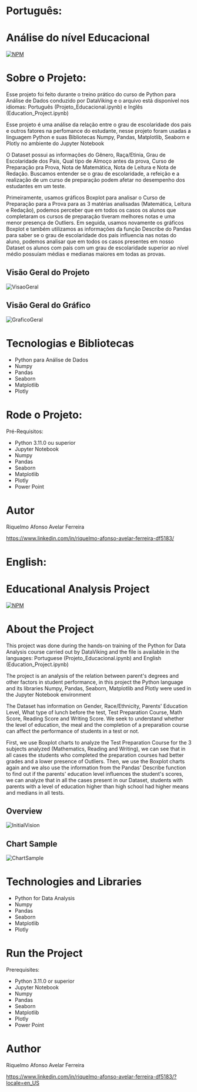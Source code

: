 # Português:
# Análise do nível Educacional
[![NPM](https://img.shields.io/npm/l/react)](https://github.com/RiquelmoFerreira/DataAnalysisEducation_Project/blob/main/license)

# Sobre o Projeto:

Esse projeto foi feito durante o treino prático do curso de Python para Análise de Dados conduzido por DataViking e o arquivo está disponível nos idiomas: Português (Projeto_Educacional.ipynb) e Inglês (Education_Project.ipynb)

Esse projeto é uma análise da relação entre o grau de escolaridade dos pais e outros fatores na perfomance do estudante, nesse projeto foram usadas a linguagem Python e suas Bibliotecas Numpy, Pandas, Matplotlib, Seaborn e Plotly no ambiente do Jupyter Notebook

O Dataset possui as informações do Gênero, Raça/Etinia, Grau de Escolaridade dos Pais, Qual tipo de Almoço antes da prova, Curso de Preparação pra Prova, Nota de Matemática, Nota de Leitura e Nota de Redação. Buscamos entender se o grau de escolaridade, a refeição e a realização de um curso de preparação podem afetar no desempenho dos estudantes em um teste.

Primeiramente, usamos gráficos Boxplot para analisar o Curso de Preparação para a Prova para as 3 matérias analisadas (Matemática, Leitura e Redação), podemos perceber que em todos os casos os alunos que completaram os cursos de preparação tiveram melhores notas e uma menor presença de Outliers. Em seguida, usamos novamente os gráficos Boxplot e também utilizamos as informações da função Describe do Pandas para saber se o grau de escolaridade dos pais influencia nas notas do aluno, podemos analisar que em todos os casos presentes em nosso Dataset os alunos com pais com um grau de escolaridade superior ao nível médio possuíam médias e medianas maiores em todas as provas.


## Visão Geral do Projeto
![VisaoGeral](https://github.com/RiquelmoFerreira/Images/blob/main/7.png)

## Visão Geral do Gráfico
![GraficoGeral](https://github.com/RiquelmoFerreira/Images/blob/main/8.png)

# Tecnologias e Bibliotecas
- Python para Análise de Dados
- Numpy
- Pandas
- Seaborn
- Matplotlib
- Plotly

# Rode o Projeto:
Pré-Requisitos:
- Python 3.11.0 ou superior
- Jupyter Notebook
- Numpy
- Pandas
- Seaborn
- Matplotlib
- Plotly
- Power Point

# Autor
Riquelmo Afonso Avelar Ferreira

https://www.linkedin.com/in/riquelmo-afonso-avelar-ferreira-df5183/

#

# English:
# Educational Analysis Project
[![NPM](https://img.shields.io/npm/l/react)](https://github.com/RiquelmoFerreira/DataAnalysisEducation_Project/blob/main/license)

# About the Project

This project was done during the hands-on training of the Python for Data Analysis course carried out by DataViking and the file is available in the languages: Portuguese (Projeto_Educacional.ipynb) and English (Education_Project.ipynb)

The project is an analysis of the relation between parent's degrees and other factors in student performance, in this project the Python language and its libraries Numpy, Pandas, Seaborn, Matplotlib and Plotly were used in the Jupyter Notebook environment

The Dataset has information on Gender, Race/Ethnicity, Parents' Education Level, What type of lunch before the test, Test Preparation Course, Math Score, Reading Score and Writing Score. We seek to understand whether the level of education, the meal and the completion of a preparation course can affect the performance of students in a test or not.

First, we use Boxplot charts to analyze the Test Preparation Course for the 3 subjects analyzed (Mathematics, Reading and Writing), we can see that in all cases the students who completed the preparation courses had better grades and a lower presence of Outliers. Then, we use the Boxplot charts again and we also use the information from the Pandas' Describe function to find out if the parents' education level influences the student's scores, we can analyze that in all the cases present in our Dataset, students with parents with a level of education higher than high school had higher means and medians in all tests.

## Overview
![InitialVision](https://github.com/RiquelmoFerreira/Images/blob/main/7.png)

## Chart Sample
![ChartSample](https://github.com/RiquelmoFerreira/Images/blob/main/8.png)

# Technologies and Libraries

- Python for Data Analysis
- Numpy
- Pandas
- Seaborn
- Matplotlib
- Plotly

# Run the Project
Prerequisites:
- Python 3.11.0 or superior
- Jupyter Notebook
- Numpy
- Pandas
- Seaborn
- Matplotlib
- Plotly
- Power Point

# Author
Riquelmo Afonso Avelar Ferreira

https://www.linkedin.com/in/riquelmo-afonso-avelar-ferreira-df5183/?locale=en_US
#

